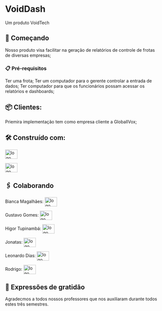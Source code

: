 # VoidDash

Um produto VoidTech

## 🚀 Começando

Nosso produto visa facilitar na geração de relatórios de controle de frotas de diversas empresas;

### 📋 Pré-requisitos

Ter uma frota;
Ter um computador para o gerente controlar a entrada de dados;
Ter computador para que os funcionários possam acessar os relatórios e dashboards;


## 📦 Clientes:

Priemira implementação tem como empresa cliente a GloballVox;

## 🛠️ Construído com:


<img align="center" height="30" width="40" alt="logo PHP" src="https://cdn.jsdelivr.net/gh/devicons/devicon/icons/php/php-plain.svg" />

<img align="center" height="30" width="40" alt="logo MySql" src="https://cdn.jsdelivr.net/gh/devicons/devicon/icons/mysql/mysql-plain-wordmark.svg" /><br>



## 🖇️ Colaborando

Bianca Magalhães: <a href="https://github.com/GustavoGomesDaSilva/VoidDash" target="_blank"><img align="center" height="30" width="40" alt="logo GitHub" src="https://cdn.jsdelivr.net/gh/devicons/devicon/icons/github/github-original.svg" />
</a>

Gustavo Gomes: <a href="https://github.com/GustavoGomesDaSilva" target="_blank"><img align="center" height="30" width="40" alt="logo GitHub" src="https://cdn.jsdelivr.net/gh/devicons/devicon/icons/github/github-original.svg" />
</a>

Higor Tupinambá: <a href="https://github.com/GustavoGomesDaSilva/VoidDash" target="_blank"><img align="center" height="30" width="40" alt="logo GitHub" src="https://cdn.jsdelivr.net/gh/devicons/devicon/icons/github/github-original.svg" />
</a>

Jonatas: <a href="https://github.com/GustavoGomesDaSilva/VoidDash" target="_blank"><img align="center" height="30" width="40" alt="logo GitHub" src="https://cdn.jsdelivr.net/gh/devicons/devicon/icons/github/github-original.svg" />
</a>

Leonardo Dias: <a href="https://github.com/GustavoGomesDaSilva/VoidDash" target="_blank"><img align="center" height="30" width="40" alt="logo GitHub" src="https://cdn.jsdelivr.net/gh/devicons/devicon/icons/github/github-original.svg" />
</a>

Rodrigo: <a href="https://github.com/GustavoGomesDaSilva/VoidDash" target="_blank"><img align="center" height="30" width="40" alt="logo GitHub" src="https://cdn.jsdelivr.net/gh/devicons/devicon/icons/github/github-original.svg" />
</a>


## 🎁 Expressões de gratidão

Agradecmos a todos nossos professores que nos auxiliaram durante todos estes três semestres.



